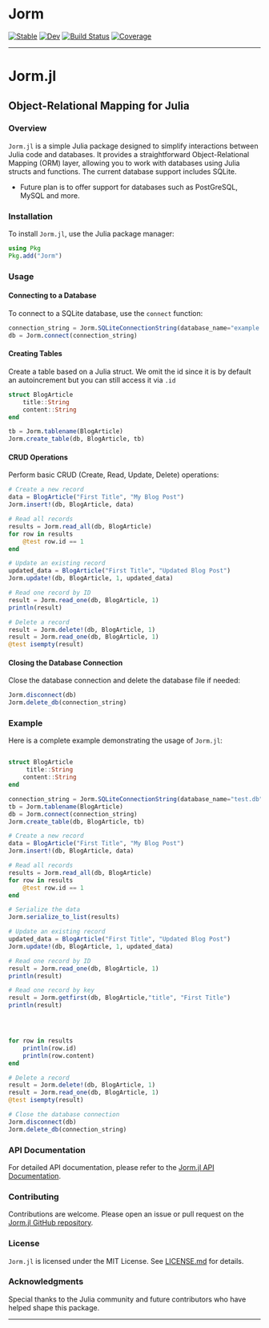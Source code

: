 # Jorm

[![Stable](https://img.shields.io/badge/docs-stable-blue.svg)](https://jcharistech.github.io/Jorm.jl/stable/)
[![Dev](https://img.shields.io/badge/docs-dev-blue.svg)](https://jcharistech.github.io/Jorm.jl/dev/)
[![Build Status](https://github.com/jcharistech/Jorm.jl/actions/workflows/CI.yml/badge.svg?branch=master)](https://github.com/jcharistech/Jorm.jl/actions/workflows/CI.yml?query=branch%3Amaster)
[![Coverage](https://codecov.io/gh/jcharistech/Jorm.jl/branch/master/graph/badge.svg)](https://codecov.io/gh/jcharistech/Jorm.jl)


---

# Jorm.jl
## Object-Relational Mapping for Julia

### Overview

`Jorm.jl` is a simple Julia package designed to simplify interactions between Julia code and databases. It provides a straightforward Object-Relational Mapping (ORM) layer, allowing you to work with databases using Julia structs and functions.
The current database support includes SQLite. 
+ Future  plan is to offer support for databases such as PostGreSQL, MySQL and more.

### Installation

To install `Jorm.jl`, use the Julia package manager:

```julia
using Pkg
Pkg.add("Jorm")
```

### Usage

#### Connecting to a Database

To connect to a SQLite database, use the `connect` function:

```julia
connection_string = Jorm.SQLiteConnectionString(database_name="example.db")
db = Jorm.connect(connection_string)
```

#### Creating Tables

Create a table based on a Julia struct. We omit the id since it is by default an autoincrement but you can still access it via `.id`

```julia
struct BlogArticle
    title::String
    content::String
end

tb = Jorm.tablename(BlogArticle)
Jorm.create_table(db, BlogArticle, tb)
```

#### CRUD Operations

Perform basic CRUD (Create, Read, Update, Delete) operations:

```julia
# Create a new record
data = BlogArticle("First Title", "My Blog Post")
Jorm.insert!(db, BlogArticle, data)

# Read all records
results = Jorm.read_all(db, BlogArticle)
for row in results
    @test row.id == 1
end

# Update an existing record
updated_data = BlogArticle("First Title", "Updated Blog Post")
Jorm.update!(db, BlogArticle, 1, updated_data)

# Read one record by ID
result = Jorm.read_one(db, BlogArticle, 1)
println(result)

# Delete a record
result = Jorm.delete!(db, BlogArticle, 1)
result = Jorm.read_one(db, BlogArticle, 1)
@test isempty(result)
```

#### Closing the Database Connection

Close the database connection and delete the database file if needed:

```julia
Jorm.disconnect(db)
Jorm.delete_db(connection_string)
```

### Example

Here is a complete example demonstrating the usage of `Jorm.jl`:

```julia

struct BlogArticle
     title::String
    content::String
end

connection_string = Jorm.SQLiteConnectionString(database_name="test.db")
tb = Jorm.tablename(BlogArticle)
db = Jorm.connect(connection_string)
Jorm.create_table(db, BlogArticle, tb)

# Create a new record
data = BlogArticle("First Title", "My Blog Post")
Jorm.insert!(db, BlogArticle, data)

# Read all records
results = Jorm.read_all(db, BlogArticle)
for row in results
    @test row.id == 1
end

# Serialize the data
Jorm.serialize_to_list(results)

# Update an existing record
updated_data = BlogArticle("First Title", "Updated Blog Post")
Jorm.update!(db, BlogArticle, 1, updated_data)

# Read one record by ID
result = Jorm.read_one(db, BlogArticle, 1)
println(result)

# Read one record by key
result = Jorm.getfirst(db, BlogArticle,"title", "First Title")
println(result)




for row in results
    println(row.id)
    println(row.content)
end

# Delete a record
result = Jorm.delete!(db, BlogArticle, 1)
result = Jorm.read_one(db, BlogArticle, 1)
@test isempty(result)

# Close the database connection
Jorm.disconnect(db)
Jorm.delete_db(connection_string)

```

### API Documentation

For detailed API documentation, please refer to the [Jorm.jl API Documentation](https://jcharistech.github.io/Jorm.jl).

### Contributing

Contributions are welcome. 
Please open an issue or pull request on the [Jorm.jl GitHub repository](https://github.com/jcharistech/Jorm.jl).

### License

`Jorm.jl` is licensed under the MIT License. See [LICENSE.md](https://github.com/jcharistech/Jorm.jl/blob/main/LICENSE.md) for details.

### Acknowledgments

Special thanks to the Julia community and future contributors who have helped shape this package.

---
